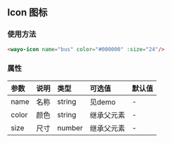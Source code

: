 ## Icon 图标

### 使用方法
```html
<wayo-icon name="bus" color="#000000" :size="24"/>
```

### 属性
<div class="table-box">

|参数|说明|类型|可选值|默认值|
|:--|:--|:--|:--|:--|
|name|名称|string|见demo|-|
|color|颜色|string|继承父元素|-|
|size|尺寸|number|继承父元素|-|

</div>
